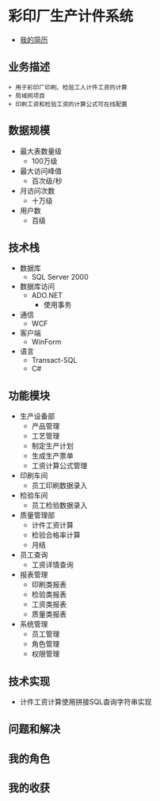 # 彩印厂生产计件系统
+ [我的简历](../README.md)
## 业务描述
    + 用于彩印厂印刷、检验工人计件工资的计算
    + 局域网项目
    + 印刷工资和检验工资的计算公式可在线配置
## 数据规模
+ 最大表数量级
    + 100万级
+ 最大访问峰值
    + 百次级/秒
+ 月访问次数
    + 十万级
+ 用户数
    + 百级
## 技术栈
+ 数据库
    + SQL Server 2000
+ 数据库访问
    + ADO.NET
        + 使用事务
+ 通信
    + WCF
+ 客户端
    + WinForm
+ 语言
    + Transact-SQL
    + C#
## 功能模块
+ 生产设备部
    + 产品管理
    + 工艺管理
    + 制定生产计划
    + 生成生产票单
    + 工资计算公式管理
+ 印刷车间
    + 员工印刷数据录入
+ 检验车间
    + 员工检验数据录入
+ 质量管理部
    + 计件工资计算
    + 检验合格率计算
    + 月结
+ 员工查询
    + 工资详情查询
+ 报表管理
    + 印刷类报表
    + 检验类报表
    + 工资类报表
    + 质量类报表
+ 系统管理
    + 员工管理
    + 角色管理
    + 权限管理
## 技术实现
+ 计件工资计算使用拼接SQL杳询字符串实现
## 问题和解决
## 我的角色
## 我的收获
 